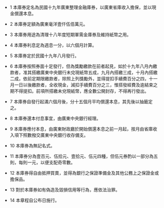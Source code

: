 * 1 本庫券定名為民國十九年廣東整理金融庫券，以廣東省庫收入擔保，並以現金償還本息。

* 2 本庫券定額為廣東毫洋壹仟伍佰萬元。

* 3 本庫券用途為清理十八年度短期軍需金庫券及維持紙幣之用。

* 4 本庫券利息定為週息一分，以六個月計算。

* 5 本庫券定於民國十九年八月發行。

* 6 本庫券按照券面十足發行，但為獎勵繳款在前者起見，如於十九年八月內繳款者，准其搭繳廣東中央銀行未兌現紙幣五成，九月內搭繳三成，十月內搭繳二成，依前定期限繳款者，除照上列獎勵外，並得提扣手續費百分之四，十一月一日以後繳款者，全收現金，減扣手續費百分之三，惟搭發經費及逾結束之期不得提扣。前項所搭繳未兌現紙幣，應全數公開封存，不得再行發出。

* 7 本庫券自發行起滿六個月後，分十五個月平均償還本息，其先後以抽籤定之。

* 8 本庫券還本付息事宜，由廣東中央銀行經理。

* 9 本庫券應付本息，由廣東財政廳於開始償還本息之前一月起，按月由省庫收入項下照數撥交廣東中央銀行收存備支。

* 10 本庫券為無記名式。

* 11 本庫券分為壹百元、伍拾元、壹拾元、伍元四種，但伍元券酌以一部分為五則，每則一元，以便支配奇零數。

* 12 本庫券得自由抵押買賣，並得為銀行之保證準備金及其他公務上之保證金或擔保品。

* 13 對於本庫券如有偽造及毀損信用等行為，應依法治罪。

* 14 本章程自公布日施行。

